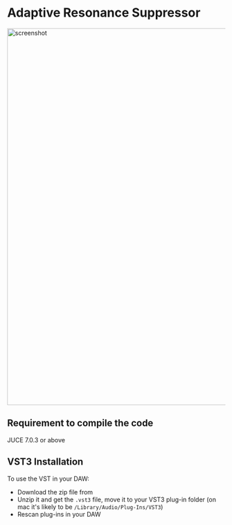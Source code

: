 # Adaptive Resonance Suppressor

<img width="868" alt="screenshot" src="https://github.com/jasper-zheng/resonance-suppressor/assets/74963879/81cde66f-e26f-469b-89a8-d376a01b613c">

## Requirement to compile the code  

JUCE 7.0.3 or above  

## VST3 Installation  

To use the VST in your DAW:   

* Download the zip file from   
* Unzip it and get the `.vst3` file, move it to your VST3 plug-in folder (on mac it's likely to be `/Library/Audio/Plug-Ins/VST3`)  
* Rescan plug-ins in your DAW  
